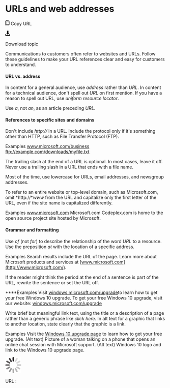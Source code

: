 # URLs and web addresses

![Copy URL](media/urls-web-addresses/Copy.png)
Copy URL

![Download](media/urls-web-addresses/Download.png)

Download topic

Communications
to customers often refer to websites and URLs. Follow these
guidelines to make your URL references clear and easy for customers to
understand.

#### URL vs. address

In content for a general audience, use *address* rather than *URL*. In content for a technical audience, don't spell out *URL* on first mention. If you have a reason to spell out URL, use *uniform* *resource locator*.

Use *a*, not *an*, as an article preceding *URL*.

#### References to specific sites and domains

Don't include *http://* in a URL. Include the protocol only if it's something other than HTTP, such as File Transfer Protocol (FTP). 

Examples
www.microsoft.com/business
ftp://example.com/downloads/myfile.txt

The
trailing slash at the end of a URL is optional. In most cases, leave it
off. Never use a trailing slash in a URL that ends with a file name.

Most of the time, use lowercase for URLs, email addresses, and newsgroup addresses. 

To refer to an entire website or top-level domain, such as Microsoft.com, omit *http://**www* from the URL and capitalize only the first letter of the URL, even if the site name is capitalized differently. 

Examples
www.microsoft.com
Microsoft.com 
Codeplex.com is home to the open source project site hosted by Microsoft.

#### Grammar and formatting

Use *of* (not *for*) to describe the relationship of the word *URL* to a resource. Use the preposition *at* with the location of a specific address.

Examples
Search results include the URL of the page. 
Learn more about Microsoft products and services at [www.microsoft.com](http://www.microsoft.com/).

If
the reader might think the period at the end of a
sentence is part of the URL, rewrite the sentence or set the URL
off.

****Examples
Visit [windows.microsoft.com/upgrade](http://windows.microsoft.com/upgrade)to learn how to get your free Windows 10 upgrade.
To get your free Windows 10 upgrade, visit our website:
[windows.microsoft.com/upgrade](http://windows.microsoft.com/upgrade)

Write brief but meaningful link text, using the title or a description of a page rather than a generic phrase like *click here*. In alt text for a graphic that links to another location, state clearly that the graphic is a link.

Examples
Visit the [Windows 10 upgrade page](http://windows.microsoft.com/upgrade) to learn how to get your free upgrade. 
(Alt text) Picture of a woman talking on a phone that opens an online chat session with Microsoft support.
(Alt text) Windows 10 logo and link to the Windows 10 upgrade page.

![In progress](media/urls-web-addresses/activity-large.gif)

URL :
